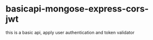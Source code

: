 # basicapi-mongose-express-cors-jwt
this is a basic api, apply user authentication and token validator

